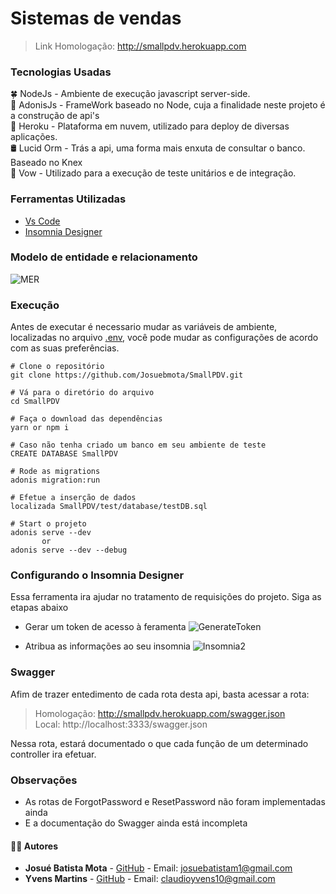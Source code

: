 # Sistemas de vendas
>Link Homologação: http://smallpdv.herokuapp.com

### Tecnologias Usadas
🍀 NodeJs - Ambiente de execução javascript server-side. <br>
🔺 AdonisJs - FrameWork baseado no Node, cuja a finalidade neste projeto é a construção de api's <br>
👾 Heroku - Plataforma em nuvem, utilizado para deploy de diversas aplicações. <br> 
🛢️ Lucid Orm  - Trás a api, uma forma mais enxuta de consultar o banco. Baseado no Knex <br>
🔎 Vow - Utilizado para a execução de teste unitários e de integração. <br> 

### Ferramentas Utilizadas
- [Vs Code](https://code.visualstudio.com/)
- [Insomnia Designer](https://insomnia.rest/download/)

### Modelo de entidade e relacionamento
![MER](https://user-images.githubusercontent.com/34459397/89466459-4695de00-d74a-11ea-9f33-96e21f3f659f.png)

### Execução
Antes de executar é necessario mudar as variáveis de ambiente, localizadas no arquivo [.env](https://github.com/Josuebmota/ApiCadastroUser/blob/master/.env), você pode mudar as configurações de acordo com as suas preferências.

```
# Clone o repositório
git clone https://github.com/Josuebmota/SmallPDV.git

# Vá para o diretório do arquivo
cd SmallPDV

# Faça o download das dependências
yarn or npm i

# Caso não tenha criado um banco em seu ambiente de teste
CREATE DATABASE SmallPDV

# Rode as migrations
adonis migration:run

# Efetue a inserção de dados
localizada SmallPDV/test/database/testDB.sql

# Start o projeto
adonis serve --dev
       or
adonis serve --dev --debug
```

### Configurando o Insomnia Designer
Essa ferramenta ira ajudar no tratamento de requisições do projeto. Siga as etapas abaixo

- Gerar um token de acesso à feramenta
![GenerateToken](https://user-images.githubusercontent.com/34459397/89244904-0a456f00-d5de-11ea-8f7e-e2881a7529c9.gif) 

- Atribua as informações ao seu insomnia
  ![Insomnia2](https://user-images.githubusercontent.com/34459397/89245230-c141ea80-d5de-11ea-8bd1-cca9d11acea7.png)

### Swagger 
Afim de trazer entedimento de cada rota desta api, basta acessar a rota:
>Homologação: http://smallpdv.herokuapp.com/swagger.json<br>
>Local: http://localhost:3333/swagger.json

Nessa rota, estará documentado o que cada função de um determinado controller ira efetuar.

### Observações
- As rotas de ForgotPassword e ResetPassword não foram implementadas ainda
- E a documentação do Swagger ainda está incompleta

#### 👨‍💻 [](<[https://github.com/Josuebmota/SmallPDV](https://github.com/Josuebmota/SmallPDV)#autor>)Autores

- **Josué Batista Mota** - [GitHub](https://github.com/Josuebmota) - Email: [josuebatistam1@gmail.com](mailto:josuebatistam1@gmail.com)
- **Yvens Martins** - [GitHub](https://github.com/yvensm) - Email: [claudioyvens10@gmail.com](mailto:claudioyvens10@gmail.com)
